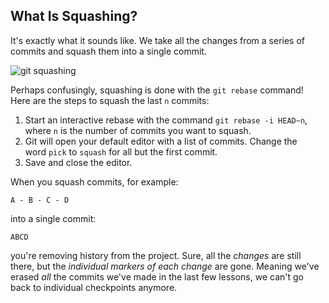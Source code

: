 ## What Is Squashing?

It's exactly what it sounds like. We take all the changes from a series of commits and squash them into a single commit.

![git squashing](https://storage.googleapis.com/qvault-webapp-dynamic-assets/course_assets/EeSnkk5.png)

Perhaps confusingly, squashing is done with the `git rebase` command! Here are the steps to squash the last `n` commits:

1. Start an interactive rebase with the command `git rebase -i HEAD~n`, where `n` is the number of commits you want to squash.
2. Git will open your default editor with a list of commits. Change the word `pick` to `squash` for all but the first commit.
3. Save and close the editor.

When you squash commits, for example:

```
A - B - C - D
```

into a single commit:

```
ABCD
```

you're removing history from the project. Sure, all the _changes_ are still there, but the _individual markers of each change_ are gone. Meaning we've erased _all_ the commits we've made in the last few lessons, we can't go back to individual checkpoints anymore.


